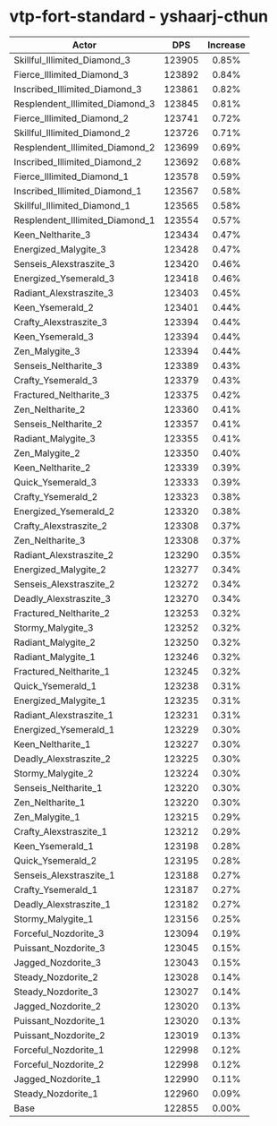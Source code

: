# vtp-fort-standard - yshaarj-cthun
| Actor | DPS | Increase |
|---|:---:|:---:|
|Skillful_Illimited_Diamond_3|123905|0.85%|
|Fierce_Illimited_Diamond_3|123892|0.84%|
|Inscribed_Illimited_Diamond_3|123861|0.82%|
|Resplendent_Illimited_Diamond_3|123845|0.81%|
|Fierce_Illimited_Diamond_2|123741|0.72%|
|Skillful_Illimited_Diamond_2|123726|0.71%|
|Resplendent_Illimited_Diamond_2|123699|0.69%|
|Inscribed_Illimited_Diamond_2|123692|0.68%|
|Fierce_Illimited_Diamond_1|123578|0.59%|
|Inscribed_Illimited_Diamond_1|123567|0.58%|
|Skillful_Illimited_Diamond_1|123565|0.58%|
|Resplendent_Illimited_Diamond_1|123554|0.57%|
|Keen_Neltharite_3|123434|0.47%|
|Energized_Malygite_3|123428|0.47%|
|Senseis_Alexstraszite_3|123420|0.46%|
|Energized_Ysemerald_3|123418|0.46%|
|Radiant_Alexstraszite_3|123403|0.45%|
|Keen_Ysemerald_2|123401|0.44%|
|Crafty_Alexstraszite_3|123394|0.44%|
|Keen_Ysemerald_3|123394|0.44%|
|Zen_Malygite_3|123394|0.44%|
|Senseis_Neltharite_3|123389|0.43%|
|Crafty_Ysemerald_3|123379|0.43%|
|Fractured_Neltharite_3|123375|0.42%|
|Zen_Neltharite_2|123360|0.41%|
|Senseis_Neltharite_2|123357|0.41%|
|Radiant_Malygite_3|123355|0.41%|
|Zen_Malygite_2|123350|0.40%|
|Keen_Neltharite_2|123339|0.39%|
|Quick_Ysemerald_3|123333|0.39%|
|Crafty_Ysemerald_2|123323|0.38%|
|Energized_Ysemerald_2|123320|0.38%|
|Crafty_Alexstraszite_2|123308|0.37%|
|Zen_Neltharite_3|123308|0.37%|
|Radiant_Alexstraszite_2|123290|0.35%|
|Energized_Malygite_2|123277|0.34%|
|Senseis_Alexstraszite_2|123272|0.34%|
|Deadly_Alexstraszite_3|123270|0.34%|
|Fractured_Neltharite_2|123253|0.32%|
|Stormy_Malygite_3|123252|0.32%|
|Radiant_Malygite_2|123250|0.32%|
|Radiant_Malygite_1|123246|0.32%|
|Fractured_Neltharite_1|123245|0.32%|
|Quick_Ysemerald_1|123238|0.31%|
|Energized_Malygite_1|123235|0.31%|
|Radiant_Alexstraszite_1|123231|0.31%|
|Energized_Ysemerald_1|123229|0.30%|
|Keen_Neltharite_1|123227|0.30%|
|Deadly_Alexstraszite_2|123225|0.30%|
|Stormy_Malygite_2|123224|0.30%|
|Senseis_Neltharite_1|123220|0.30%|
|Zen_Neltharite_1|123220|0.30%|
|Zen_Malygite_1|123215|0.29%|
|Crafty_Alexstraszite_1|123212|0.29%|
|Keen_Ysemerald_1|123198|0.28%|
|Quick_Ysemerald_2|123195|0.28%|
|Senseis_Alexstraszite_1|123188|0.27%|
|Crafty_Ysemerald_1|123187|0.27%|
|Deadly_Alexstraszite_1|123182|0.27%|
|Stormy_Malygite_1|123156|0.25%|
|Forceful_Nozdorite_3|123094|0.19%|
|Puissant_Nozdorite_3|123045|0.15%|
|Jagged_Nozdorite_3|123043|0.15%|
|Steady_Nozdorite_2|123028|0.14%|
|Steady_Nozdorite_3|123027|0.14%|
|Jagged_Nozdorite_2|123020|0.13%|
|Puissant_Nozdorite_1|123020|0.13%|
|Puissant_Nozdorite_2|123019|0.13%|
|Forceful_Nozdorite_1|122998|0.12%|
|Forceful_Nozdorite_2|122998|0.12%|
|Jagged_Nozdorite_1|122990|0.11%|
|Steady_Nozdorite_1|122960|0.09%|
|Base|122855|0.00%|
